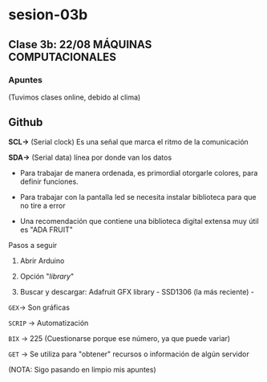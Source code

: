 # sesion-03b

## Clase 3b: 22/08 MÁQUINAS COMPUTACIONALES

### Apuntes

(Tuvimos clases online, debido al clima)

## Github

**SCL->** (Serial clock) Es una señal que marca el ritmo de la comunicación

**SDA->** (Serial data) línea por donde van los datos

- Para trabajar de manera ordenada, es primordial otorgarle colores, para definir funciones.

- Para trabajar con la pantalla led se necesita instalar biblioteca para que no tire a error

- Una recomendación que contiene una biblioteca digital extensa muy útil  es "ADA FRUIT" 

Pasos a seguir

1. Abrir Arduino
   
2. Opción "*library*"
   
3. Buscar y descargar: Adafruit GFX library - SSD1306 (la más reciente) -

`GEX`-> Son gráficas

`SCRIP` -> Automatización 

`BIX` -> 225 (Cuestionarse porque ese número, ya que puede variar)

`GET` -> Se utiliza para "obtener" recursos o información de algún servidor

(NOTA: Sigo pasando en limpio mis apuntes)
